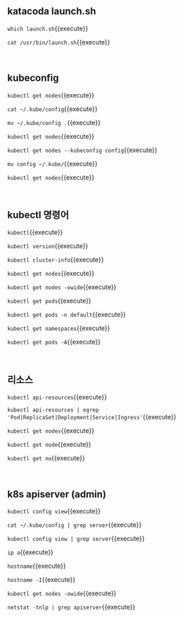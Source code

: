 <br>

## katacoda launch.sh

`which launch.sh`{{execute}}

`cat /usr/bin/launch.sh`{{execute}}

<br>

## kubeconfig

`kubectl get nodes`{{execute}}

`cat ~/.kube/config`{{execute}}

`mv ~/.kube/config .`{{execute}}

`kubectl get nodes`{{execute}}

`kubectl get nodes --kubeconfig config`{{execute}}

`mv config ~/.kube/`{{execute}}

`kubectl get nodes`{{execute}}

<br>

## kubectl 명령어

`kubectl`{{execute}}

`kubectl version`{{execute}}

`kubectl cluster-info`{{execute}}

`kubectl get nodes`{{execute}}

`kubectl get nodes -owide`{{execute}}

`kubectl get pods`{{execute}}

`kubectl get pods -n default`{{execute}}

`kubectl get namespaces`{{execute}}

`kubectl get pods -A`{{execute}}

<br>

## 리소스

`kubectl api-resources`{{execute}}

`kubectl api-resources | egrep 'Pod|ReplicaSet|Deployment|Service|Ingress'`{{execute}}

`kubectl get nodes`{{execute}}

`kubectl get node`{{execute}}

`kubectl get no`{{execute}}

<br>

## k8s apiserver (admin)

`kubectl config view`{{execute}}

`cat ~/.kube/config | grep server`{{execute}}

`kubectl config view | grep server`{{execute}}

`ip a`{{execute}}

`hostname`{{execute}}

`hostname -I`{{execute}}

`kubectl get nodes -owide`{{execute}}

`netstat -tnlp | grep apiserver`{{execute}}
